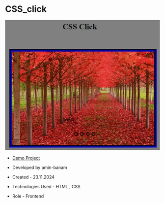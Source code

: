 # CSS_click

![viewfinal](CSSclick.png)

- [Demo Project]()

- Developed by amin-banam

- Created - 23.11.2024

- Technologies Used - HTML , CSS

- Role - Frontend
